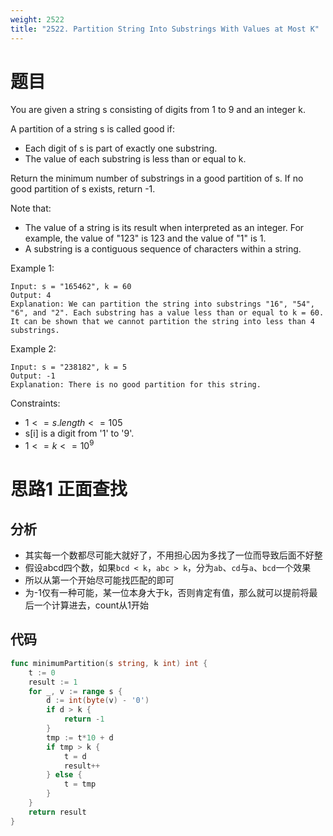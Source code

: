 ```yaml
---
weight: 2522
title: "2522. Partition String Into Substrings With Values at Most K"
---
```


# 题目

You are given a string s consisting of digits from 1 to 9 and an integer k.

A partition of a string s is called good if:

- Each digit of s is part of exactly one substring.
- The value of each substring is less than or equal to k.

Return the minimum number of substrings in a good partition of s. If no good partition of s exists, return -1.

Note that:

- The value of a string is its result when interpreted as an integer. For example, the value of "123" is 123 and the value of "1" is 1.
- A substring is a contiguous sequence of characters within a string.

Example 1:

```
Input: s = "165462", k = 60
Output: 4
Explanation: We can partition the string into substrings "16", "54", "6", and "2". Each substring has a value less than or equal to k = 60.
It can be shown that we cannot partition the string into less than 4 substrings.
```

Example 2:

```
Input: s = "238182", k = 5
Output: -1
Explanation: There is no good partition for this string.
```

Constraints:

- $1 <= s.length <= 105$
- s[i] is a digit from '1' to '9'.
- $1 <= k <= 10^9$

# 思路1 正面查找

## 分析

- 其实每一个数都尽可能大就好了，不用担心因为多找了一位而导致后面不好整
- 假设abcd四个数，如果`bcd < k`，`abc > k`，分为`ab`、`cd`与`a`、`bcd`一个效果
- 所以从第一个开始尽可能找匹配的即可
- 为-1仅有一种可能，某一位本身大于k，否则肯定有值，那么就可以提前将最后一个计算进去，count从1开始

## 代码

```go
func minimumPartition(s string, k int) int {
	t := 0
	result := 1
	for _, v := range s {
		d := int(byte(v) - '0')
		if d > k {
			return -1
		}
		tmp := t*10 + d
		if tmp > k {
			t = d
			result++
		} else {
			t = tmp
		}
	}
	return result
}
```
